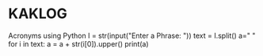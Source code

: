 # KAKLOG
Acronyms using Python
I = str(input("Enter a Phrase: "))
text = I.split()
a=" "
for i in text:
    a = a + str(i[0]).upper()
print(a)
